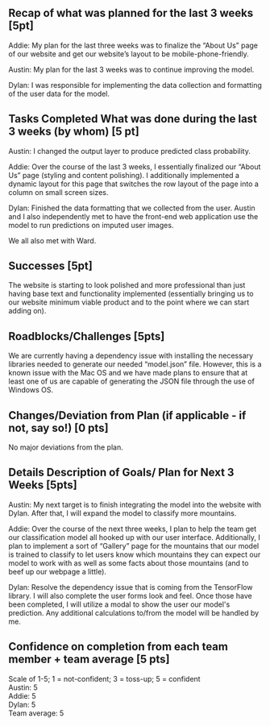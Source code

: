 ## Recap of what was planned for the last 3 weeks [5pt]

Addie: My plan for the last three weeks was to finalize the “About Us” page of our website and get our website’s layout to be mobile-phone-friendly.

Austin: My plan for the last 3 weeks was to continue improving the model.

Dylan: I was responsible for implementing the data collection and formatting of the user data for the model.

## Tasks Completed What was done during the last 3 weeks (by whom) [5 pt]

Austin:  I changed the output layer to produce predicted class probability. 

Addie: Over the course of the last 3 weeks, I essentially finalized our “About Us” page (styling and content polishing). I additionally implemented a dynamic layout for this page that switches the row layout of the page into a column on small screen sizes.

Dylan: Finished the data formatting that we collected from the user. Austin and I also independently met to have the front-end web application use the model to run predictions on imputed user images.

We all also met with Ward.  

## Successes [5pt]
The website is starting to look polished and more professional than just having base text and functionality implemented (essentially bringing us to our website minimum viable product and to the point where we can start adding on).

## Roadblocks/Challenges [5pts]
We are currently having a dependency issue with installing the necessary libraries needed to generate our needed “model.json” file. However, this is a known issue with the Mac OS and we have made plans to ensure that at least one of us are capable of generating the JSON file through the use of Windows OS.

## Changes/Deviation from Plan ​(if applicable - if not, say so!) [0 pts]

No major deviations from the plan.

## Details Description of Goals/ Plan for ​Next 3 Weeks [5pts]

Austin: My next target is to finish integrating the model into the website with Dylan. After that, I will expand the model to classify more mountains. 

Addie: Over the course of the next three weeks, I plan to help the team get our classification model all hooked up with our user interface. Additionally, I plan to implement a sort of “Gallery” page for the mountains that our model is trained to classify to let users know which mountains they can expect our model to work with as well as some facts about those mountains (and to beef up our webpage a little).

Dylan: Resolve the dependency issue that is coming from the TensorFlow library. I will also complete the user forms look and feel. Once those have been completed, I will utilize a modal to show the user our model's prediction. Any additional calculations to/from the model will be handled by me.

## Confidence on completion from each team member + team average [5 pts]
Scale of 1-5; 1 = not-confident; 3 = toss-up; 5 = confident  
Austin: 5  
Addie: 5  
Dylan: 5  
Team average: 5

